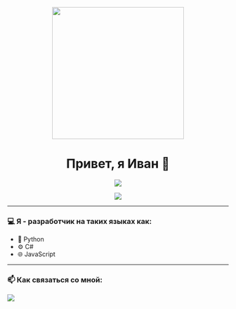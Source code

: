 <p align="center">
  <img src="[https://media1.tenor.com/m/70k6w0zaZbsAAAAd/%D0%B0%D1%82%D0%B0%D0%BA%D0%B0%D1%82%D0%B8%D1%82%D0%B0%D0%BD%D0%BE%D0%B2-%D0%B2%D1%83%D0%B7.gif](https://upload.wikimedia.org/wikipedia/ru/thumb/8/8d/Shingeki_no_Kyojin_-_%D0%BF%D0%B5%D1%80%D1%81%D0%BE%D0%BD%D0%B0%D0%B6%D0%B8.jpg/600px-Shingeki_no_Kyojin_-_%D0%BF%D0%B5%D1%80%D1%81%D0%BE%D0%BD%D0%B0%D0%B6%D0%B8.jpg))" width="300"/>
</p>

<h1 align="center">Привет, я Иван 👋</h1>

<p align="center">
  <img src="https://readme-typing-svg.herokuapp.com?color=36BCF7&lines=Разработчик+на+C%23%2C+Python%2C+JavaScript;Люблю+код%2C+колу+и+покушать">
</p>

<p align="center">
  <img src="https://skillicons.dev/icons?i=cs,python,javascript,react,nodejs,dotnet,git,linux,postgresql,html,css,vscode" />
</p>

---

### 💻 Я  - разработчик на таких языках как:

- 🐍 Python  
- ⚙️ C#  
- 🌐 JavaScript  

---

### 📫 Как связаться со мной:

<p>
  <a href="https://t.me/iynceibod">
    <img src="https://img.shields.io/badge/Telegram-2CA5E0?style=flat&logo=telegram&logoColor=white" />
  </a>
</p>
